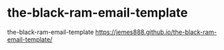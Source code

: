 # the-black-ram-email-template
the-black-ram-email-template
https://jemes888.github.io/the-black-ram-email-template/
